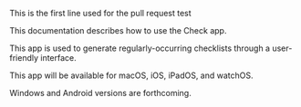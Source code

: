 This is the first line used for the pull request test

This documentation describes how to use the Check app.

This app is used to generate regularly-occurring checklists through a user-friendly interface.

This app will be available for macOS, iOS, iPadOS, and watchOS.

Windows and Android versions are forthcoming. 